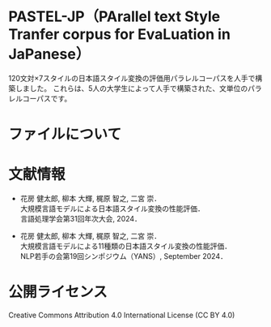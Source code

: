 # PASTEL-JP（PArallel text Style Tranfer corpus for EvaLuation in JaPanese）
120文対×7スタイルの日本語スタイル変換の評価用パラレルコーパスを人手で構築しました。
これらは、5人の大学生によって人手で構築された、文単位のパラレルコーパスです。


# ファイルについて

# 文献情報
- 花房 健太郎, 柳本 大輝, 梶原 智之, 二宮 崇．<br>
  大規模言語モデルによる日本語スタイル変換の性能評価．<br>
  言語処理学会第31回年次大会, 2024．

- 花房 健太郎, 柳本 大輝, 梶原 智之, 二宮 崇．<br>
  大規模言語モデルによる11種類の日本語スタイル変換の性能評価．<br>
  NLP若手の会第19回シンポジウム（YANS）, September 2024．

# 公開ライセンス
Creative Commons Attribution 4.0 International License (CC BY 4.0)
